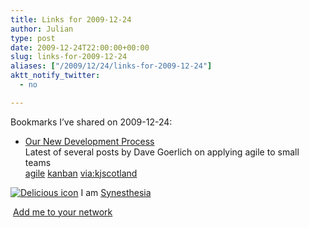 ```yaml
---
title: Links for 2009-12-24
author: Julian
type: post
date: 2009-12-24T22:00:00+00:00
slug: links-for-2009-12-24 
aliases: ["/2009/12/24/links-for-2009-12-24"]
aktt_notify_twitter:
  - no

---
```

Bookmarks I&#8217;ve shared on 2009-12-24:

  * [Our New Development Process][1]  
    Latest of several posts by Dave Goerlich on applying agile to small teams  
    [agile][2] [kanban][3] [via:kjscotland][4] 

<p class="deliciouslink">
  <a href="https://del.icio.us/synesthesia" title="See all my bookmarks on del.icio.us"><img src="https://www.synesthesia.co.uk/images/deliciousicon.jpg" alt="Delicious icon" /></a>&nbsp;I am <a href="https://del.icio.us/synesthesia" title="See all my bookmarks on del.icio.us">Synesthesia</a>
</p>

<p class="deliciouslink">
  <a href="https://del.icio.us/network?add=synesthesia" title="Add me to your del.icio.us network"><img src="https://www.synesthesia.co.uk/images/add.gif" alt="" /></a>&nbsp;<a href="https://del.icio.us/network?add=synesthesia" title="Add me to your del.icio.us network">Add me to your network</a>
</p>

 [1]: https://www.designinginteractive.com/agile/our-new-development-process
 [2]: https://delicious.com/synesthesia/agile
 [3]: https://delicious.com/synesthesia/kanban
 [4]: https://delicious.com/synesthesia/via%3Akjscotland